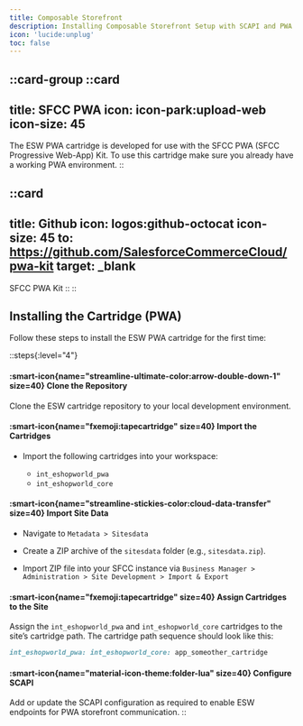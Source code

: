 ```yaml
---
title: Composable Storefront
description: Installing Composable Storefront Setup with SCAPI and PWA
icon: 'lucide:unplug'
toc: false
---
```



::card-group
  ::card
  ---
  title: SFCC PWA
  icon: icon-park:upload-web
  icon-size: 45
  ---
  The ESW PWA cartridge is developed for use with the SFCC PWA (SFCC Progressive Web-App) Kit. To use this cartridge make sure you already have a working PWA environment.
  ::

  ::card
  ---
  title: Github
  icon: logos:github-octocat
  icon-size: 45
  to: https://github.com/SalesforceCommerceCloud/pwa-kit
  target: _blank
  ---
  SFCC PWA Kit
  ::
::  


## Installing the Cartridge (PWA)

Follow these steps to install the ESW PWA cartridge for the first time:

::steps{:level="4"}
  #### :smart-icon{name="streamline-ultimate-color:arrow-double-down-1" size=40}  Clone the Repository

  Clone the ESW cartridge repository to your local development environment.


  #### :smart-icon{name="fxemoji:tapecartridge" size=40}  Import the Cartridges
  
  - Import the following cartridges into your workspace:
  
    - `int_eshopworld_pwa`
    - `int_eshopworld_core`

  #### :smart-icon{name="streamline-stickies-color:cloud-data-transfer" size=40}  Import Site Data

  - Navigate to `Metadata > Sitesdata`

  - Create a ZIP archive of the `sitesdata` folder (e.g., `sitesdata.zip`).

  - Import ZIP file into your SFCC instance via `Business Manager > Administration > Site Development > Import & Export`


  #### :smart-icon{name="fxemoji:tapecartridge" size=40} Assign Cartridges to the Site

  Assign the `int_eshopworld_pwa` and `int_eshopworld_core` cartridges to the site’s cartridge path. The cartridge path sequence should look like this:

  ```rb
  int_eshopworld_pwa: int_eshopworld_core: app_someother_cartridge
  ```

  #### :smart-icon{name="material-icon-theme:folder-lua" size=40} Configure SCAPI

  Add or update the SCAPI configuration as required to enable ESW endpoints for PWA storefront communication.
::